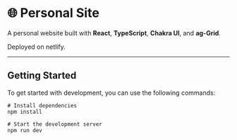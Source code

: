 # 🌐 Personal Site

A personal website built with **React**, **TypeScript**, **Chakra UI**, and **ag-Grid**.

Deployed on netlify.


---

## Getting Started

To get started with development, you can use the following commands:

```
# Install dependencies
npm install

# Start the development server
npm run dev

```
